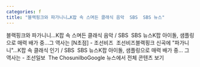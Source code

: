 ```yaml
---
categories: f
title: "블랙핑크와 파가니니…K팝 속 스며든 클래식 음악  SBS  SBS 뉴스"
---
```

블랙핑크와 파가니니…K팝 속 스며든 클래식 음악 / SBS&nbsp;&nbsp;SBS 뉴스K팝 아이돌, 샘플링으로 매력 배가 중…그 역사는 [N초점] - 조선비즈&nbsp;&nbsp;조선비즈블랙핑크 신곡에 "파가니니"…K팝 속 클래식 인기 / SBS&nbsp;&nbsp;SBS 뉴스K팝 아이돌, 샘플링으로 매력 배가 중… 그 역사는 - 조선일보&nbsp;&nbsp;The ChosunilboGoogle 뉴스에서 전체 콘텐츠 보기